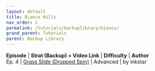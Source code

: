 ```yaml
---
layout: default
title: Bianco Hills
nav_order: 1
permalink: /tutorials/backuplibrary/bianco/
grand_parent: Tutorials
parent: Backup Library
---
```

**Episode** | **Strat (Backup) + Video Link** | **Difficulty** | **Author**  
Ep. 4 | [Grass Slide (Dropped Spin)](https://www.twitch.tv/inkstar/clip/ObservantPeacefulDiamondRaccAttack-y8pFrcdgyeadMPio) | Advanced | by inkstar
